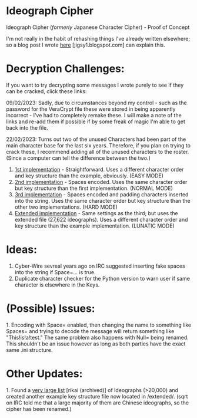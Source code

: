 # Ideograph Cipher
Ideograph Cipher (<i>formerly</i> Japanese Character Cipher) - Proof of Concept

I'm not really in the habit of rehashing things I've already written elsewhere; so a blog post I wrote <a href="https://jigsy1.blogspot.com/2017/12/my-attempt-at-creating-substitution.html">here</a> [jigsy1.blogspot.com] can explain this.

<h1>Decryption Challenges:</h1>

If you want to try decrypting some messages I wrote purely to see if they can be cracked, click these links:

09/02/2023: Sadly, due to circumstances beyond my control - such as the password for the VeraCrypt file these were stored in being apparently incorrect - I've had to completely remake these. I will make a note of the links and re-add them if possible if by some freak of magic I'm able to get back into the file.

22/02/2023: Turns out two of the unused Characters had been part of the main character base for the last six years. Therefore, if you plan on trying to crack these, I recommend adding all of the unused characters to the roster. (Since a computer can tell the difference between the two.)

1. <a href="https://github.com/Jigsy1/IdeoCipher/issues/2">1st implementation</a> - Straightforward. Uses a different character order and key structure than the example, obviously. (EASY MODE)
2. <a href="https://github.com/Jigsy1/IdeoCipher/issues/3">2nd implementation</a> - Spaces encoded. Uses the same character order but key structure than the first implementation. (NORMAL MODE)
3. <a href="https://github.com/Jigsy1/IdeoCipher/issues/4">3rd implementation</a> - Spaces encoded and padding characters inserted into the string. Uses the same character order but key structure than the other two implementations. (HARD MODE)
4. <a href="https://github.com/Jigsy1/IdeoCipher/issues/5">Extended implementation</a> - Same settings as the third; but uses the extended file (27,622 ideographs). Uses a different character order and key structure than the example implementation. (LUNATIC MODE)

<h1>Ideas:</h1>

1. Cyber-Wire sevreal years ago on IRC suggested inserting fake spaces into the string if Space=... is true.
2. Duplicate character checker for the Python version to warn user if same character is elsewhere in the Keys.

<h1>(Possible) Issues:</h1>
1. Encoding with Space= enabled, then changing the name to something like Spaces= and trying to decode the message will return something like "This!is!a!test." The same problem also happens with Null= being renamed. This shouldn't be an issue however as long as both parties have the exact same .ini structure.

<h1>Other Updates:</h1>
1. Found a <a href="https://archive.is/NhTlU">very large list</a> [rikai (archived)] of Ideographs (>20,000) and created another example key structure file now located in /extended/. (sqrt on IRC told me that a large majority of them are Chinese ideographs, so the cipher has been renamed.)
